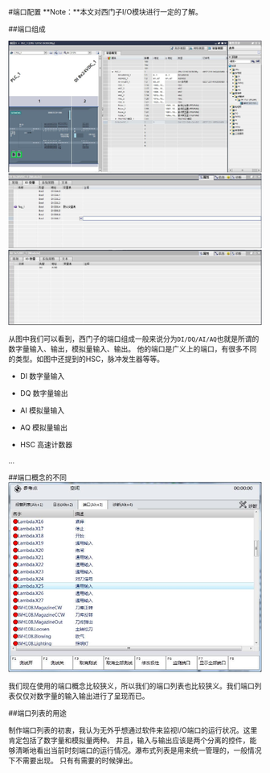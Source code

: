 #端口配置
**Note：**本文对西门子I/O模块进行一定的了解。

##端口组成

![IO](Resource/IO.jpg)
![IO](Resource/IO变量.jpg)
![IO](Resource/IO变量-模拟量.jpg)

从图中我们可以看到，西门子的端口组成一般来说分为`DI/DQ/AI/AQ`也就是所谓的数字量输入、输出，模拟量输入、输出。
他的端口是广义上的端口，有很多不同的类型。如图中还提到的HSC，脉冲发生器等等。

* DI 数字量输入

* DQ 数字量输出

* AI 模拟量输入

* AQ 模拟量输出

* HSC 高速计数器

...

##端口概念的不同
![IO](Resource/端口.jpg)

我们现在使用的端口概念比较狭义，所以我们的端口列表也比较狭义。我们端口列表仅仅对数字量的输入输出进行了呈现而已。

##端口列表的用途

制作端口列表的初衷，我认为无外乎想通过软件来监视I/O端口的运行状况。这里肯定包括了数字量和模拟量两种。
并且，输入与输出应该是两个分离的控件，能够清晰地看出当前时刻端口的运行情况。瀑布式列表是用来统一管理的，一般情况下不需要出现。
只有有需要的时候弹出。